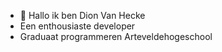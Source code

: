 - 👋 Hallo ik ben Dion Van Hecke
- Een enthousiaste developer 
- Graduaat programmeren Arteveldehogeschool
